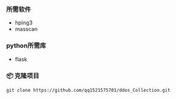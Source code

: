 ### 所需软件
- hping3
- masscan

### python所需库
- flask

### 📦 克隆项目
    git clone https://github.com/qq1521575701/ddos_Collection.git
